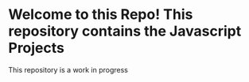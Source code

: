 # Welcome to this Repo! This repository contains the Javascript Projects
This repository is a work in progress
